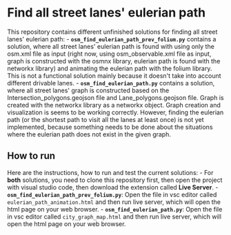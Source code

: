 # Find all street lanes' eulerian path

This repository contains different unfinished solutions for finding all street lanes' eulerian path:
    - **`osm_find_eulerian_path_prev_folium.py`** contains a solution, where all street lanes' eulerian path is found with using only the osm.xml file as input (right now, using osm_observable.xml file as input, graph is constructed with the osmnx library, eulerian path is found with the networkx library) and animating the eulerian path with the folium library. This is not a functional solution mainly because it doesn't take into account different drivable lanes.
    - **`osm_find_eulerian_path.py`** contains a solution, where all street lanes' graph is constructed based on the Intersection_polygons.geojson file and Lane_polygons.geojson file. Graph is created with the networkx library as a networkx object. Graph creation and visualization is seems to be working correctly. However, finding the eulerian path (or the shortest path to visit all the lanes at least once) is not yet implemented, because something needs to be done about the situations where the eulerian path does not exist in the given graph.


## How to run

Here are the instructions, how to run and test the current solutions:
    - For **both** solutions, you need to clone this repository first, then open the project with visual studio code, then download the extension called **Live Server**.
    - **`osm_find_eulerian_path_prev_folium.py`**: Open the file in vsc editor called `eulerian_path_animation.html` and then run live server, which will open the html page on your web browser.
    - **`osm_find_eulerian_path.py`**: Open the file in vsc editor called `city_graph_map.html` and then run live server, which will open the html page on your web browser.